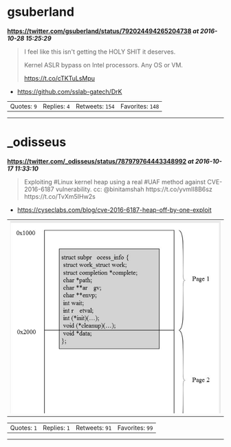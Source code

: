 # gsuberland
**https://twitter.com/gsuberland/status/792024494265204738 _at 2016-10-28 15:25:29_**
<blockquote>
I feel like this isn't getting the HOLY SHIT it deserves.

Kernel ASLR bypass on Intel processors. Any OS or VM.

https://t.co/cTKTuLsMpu
</blockquote>

* https://github.com/sslab-gatech/DrK

<table><tr>
<td>Quotes: <code>9</code></td>
<td>Replies: <code>4</code></td>
<td>Retweets: <code>154</code></td>
<td>Favorites: <code>148</code></td>
</table></tr>

---

# _odisseus
**https://twitter.com/_odisseus/status/787979764443348992 _at 2016-10-17 11:33:10_**
<blockquote>
Exploiting #Linux kernel heap using a real #UAF method against CVE-2016-6187 vulnerability. cc: @binitamshah https://t.co/yvmII8B6sz https://t.co/TvXm5IHw2s
</blockquote>

* https://cyseclabs.com/blog/cve-2016-6187-heap-off-by-one-exploit

<table><tr>
<td><img src="pictures/http+++pbs.twimg.com+media+Cu92zVWWAAAln9K.jpg" alt="http://pbs.twimg.com/media/Cu92zVWWAAAln9K.jpg"></td>
</table></tr>
<table><tr>
<td>Quotes: <code>1</code></td>
<td>Replies: <code>1</code></td>
<td>Retweets: <code>91</code></td>
<td>Favorites: <code>99</code></td>
</table></tr>

---

